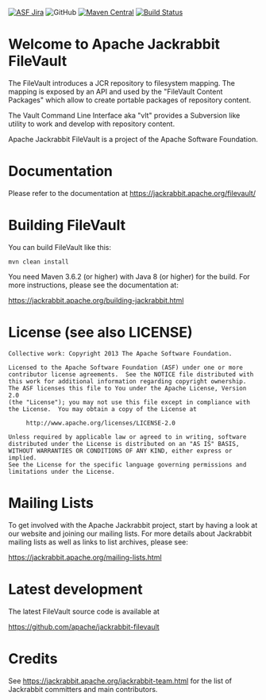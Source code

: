 [![ASF Jira](https://img.shields.io/badge/ASF%20JIRA-JCRVLT-orange)](https://issues.apache.org/jira/projects/JCRVLT/summary)
![GitHub](https://img.shields.io/github/license/apache/jackrabbit-filevault)
[![Maven Central](https://img.shields.io/maven-central/v/org.apache.jackrabbit.vault/vault-cli.svg?label=Maven%20Central)](https://search.maven.org/artifact//org.apache.jackrabbit.vault/vault-cli)
[![Build Status](https://img.shields.io/travis/apache/jackrabbit-filevault/master)](https://travis-ci.org/apache/jackrabbit-filevault)

Welcome to Apache Jackrabbit FileVault
===========================================================

The FileVault introduces a JCR repository to filesystem mapping. The mapping
is exposed by an API and used by the "FileVault Content Packages" which allow to
create portable packages of repository content.

The Vault Command Line Interface aka "vlt" provides a Subversion like
utility to work and develop with repository content.

Apache Jackrabbit FileVault is a project of the Apache Software Foundation.

Documentation
=============
Please refer to the documentation at 
<https://jackrabbit.apache.org/filevault/>


Building FileVault
===========================================

You can build FileVault like this:

    mvn clean install

You need Maven 3.6.2 (or higher) with Java 8 (or higher) for the build.
For more instructions, please see the documentation at:

   <https://jackrabbit.apache.org/building-jackrabbit.html>

License (see also LICENSE)
==============================

```
Collective work: Copyright 2013 The Apache Software Foundation.

Licensed to the Apache Software Foundation (ASF) under one or more
contributor license agreements.  See the NOTICE file distributed with
this work for additional information regarding copyright ownership.
The ASF licenses this file to You under the Apache License, Version 2.0
(the "License"); you may not use this file except in compliance with
the License.  You may obtain a copy of the License at

     http://www.apache.org/licenses/LICENSE-2.0

Unless required by applicable law or agreed to in writing, software
distributed under the License is distributed on an "AS IS" BASIS,
WITHOUT WARRANTIES OR CONDITIONS OF ANY KIND, either express or implied.
See the License for the specific language governing permissions and
limitations under the License.
```

Mailing Lists
=============

To get involved with the Apache Jackrabbit project, start by having a
look at our website and joining our mailing lists. For more details about
Jackrabbit mailing lists as well as links to list archives, please see:

   <https://jackrabbit.apache.org/mailing-lists.html>

Latest development
==================

The latest FileVault source code is available at

   <https://github.com/apache/jackrabbit-filevault>

Credits
=======

See <https://jackrabbit.apache.org/jackrabbit-team.html> for the list of
Jackrabbit committers and main contributors.
